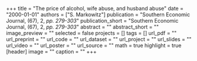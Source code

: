 +++
title = "The price of alcohol, wife abuse, and husband abuse"
date = "2000-01-01"
authors = ["S. Markowitz"]
publication = "Southern Economic Journal, (67), 2, _pp. 279-303_"
publication_short = "Southern Economic Journal, (67), 2, _pp. 279-303_"
abstract = ""
abstract_short = ""
image_preview = ""
selected = false
projects = []
tags = []
url_pdf = ""
url_preprint = ""
url_code = ""
url_dataset = ""
url_project = ""
url_slides = ""
url_video = ""
url_poster = ""
url_source = ""
math = true
highlight = true
[header]
image = ""
caption = ""
+++
